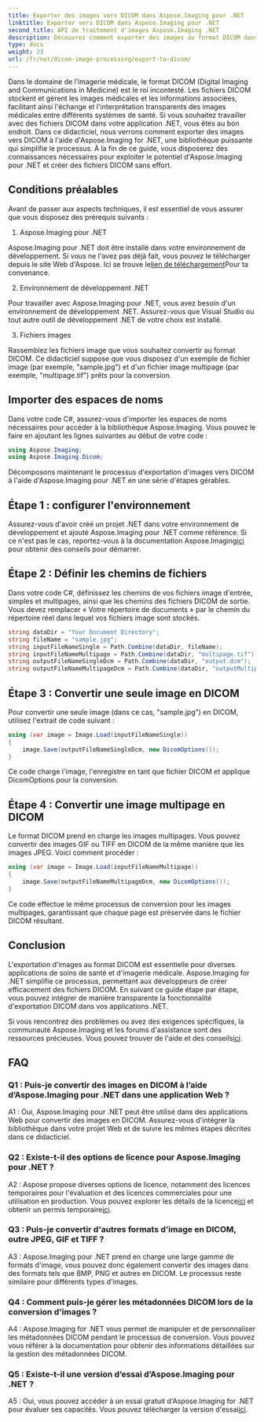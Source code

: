 ```yaml
---
title: Exporter des images vers DICOM dans Aspose.Imaging pour .NET
linktitle: Exporter vers DICOM dans Aspose.Imaging pour .NET
second_title: API de traitement d'images Aspose.Imaging .NET
description: Découvrez comment exporter des images au format DICOM dans .NET à l'aide d'Aspose.Imaging. Convertissez des images médicales sans effort.
type: docs
weight: 23
url: /fr/net/dicom-image-processing/export-to-dicom/
---
```

Dans le domaine de l’imagerie médicale, le format DICOM (Digital Imaging and Communications in Medicine) est le roi incontesté. Les fichiers DICOM stockent et gèrent les images médicales et les informations associées, facilitant ainsi l'échange et l'interprétation transparents des images médicales entre différents systèmes de santé. Si vous souhaitez travailler avec des fichiers DICOM dans votre application .NET, vous êtes au bon endroit. Dans ce didacticiel, nous verrons comment exporter des images vers DICOM à l'aide d'Aspose.Imaging for .NET, une bibliothèque puissante qui simplifie le processus. À la fin de ce guide, vous disposerez des connaissances nécessaires pour exploiter le potentiel d'Aspose.Imaging pour .NET et créer des fichiers DICOM sans effort.

## Conditions préalables

Avant de passer aux aspects techniques, il est essentiel de vous assurer que vous disposez des prérequis suivants :

1. Aspose.Imaging pour .NET

 Aspose.Imaging pour .NET doit être installé dans votre environnement de développement. Si vous ne l'avez pas déjà fait, vous pouvez le télécharger depuis le site Web d'Aspose. Ici se trouve le[lien de téléchargement](https://releases.aspose.com/imaging/net/)Pour ta convenance.

2. Environnement de développement .NET

Pour travailler avec Aspose.Imaging pour .NET, vous avez besoin d'un environnement de développement .NET. Assurez-vous que Visual Studio ou tout autre outil de développement .NET de votre choix est installé.

3. Fichiers images

Rassemblez les fichiers image que vous souhaitez convertir au format DICOM. Ce didacticiel suppose que vous disposez d'un exemple de fichier image (par exemple, "sample.jpg") et d'un fichier image multipage (par exemple, "multipage.tif") prêts pour la conversion.

## Importer des espaces de noms

Dans votre code C#, assurez-vous d'importer les espaces de noms nécessaires pour accéder à la bibliothèque Aspose.Imaging. Vous pouvez le faire en ajoutant les lignes suivantes au début de votre code :

```csharp
using Aspose.Imaging;
using Aspose.Imaging.Dicom;
```

Décomposons maintenant le processus d'exportation d'images vers DICOM à l'aide d'Aspose.Imaging pour .NET en une série d'étapes gérables.

## Étape 1 : configurer l'environnement

 Assurez-vous d'avoir créé un projet .NET dans votre environnement de développement et ajouté Aspose.Imaging pour .NET comme référence. Si ce n'est pas le cas, reportez-vous à la documentation Aspose.Imaging[ici](https://reference.aspose.com/imaging/net/) pour obtenir des conseils pour démarrer.

## Étape 2 : Définir les chemins de fichiers

Dans votre code C#, définissez les chemins de vos fichiers image d'entrée, simples et multipages, ainsi que les chemins des fichiers DICOM de sortie. Vous devez remplacer « Votre répertoire de documents » par le chemin du répertoire réel dans lequel vos fichiers image sont stockés.

```csharp
string dataDir = "Your Document Directory";
string fileName = "sample.jpg";
string inputFileNameSingle = Path.Combine(dataDir, fileName);
string inputFileNameMultipage = Path.Combine(dataDir, "multipage.tif");
string outputFileNameSingleDcm = Path.Combine(dataDir, "output.dcm");
string outputFileNameMultipageDcm = Path.Combine(dataDir, "outputMultipage.dcm");
```

## Étape 3 : Convertir une seule image en DICOM

Pour convertir une seule image (dans ce cas, "sample.jpg") en DICOM, utilisez l'extrait de code suivant :

```csharp
using (var image = Image.Load(inputFileNameSingle))
{
    image.Save(outputFileNameSingleDcm, new DicomOptions());
}
```

Ce code charge l'image, l'enregistre en tant que fichier DICOM et applique DicomOptions pour la conversion.

## Étape 4 : Convertir une image multipage en DICOM

Le format DICOM prend en charge les images multipages. Vous pouvez convertir des images GIF ou TIFF en DICOM de la même manière que les images JPEG. Voici comment procéder :

```csharp
using (var image = Image.Load(inputFileNameMultipage))
{
    image.Save(outputFileNameMultipageDcm, new DicomOptions());
}
```

Ce code effectue le même processus de conversion pour les images multipages, garantissant que chaque page est préservée dans le fichier DICOM résultant.

## Conclusion

L'exportation d'images au format DICOM est essentielle pour diverses applications de soins de santé et d'imagerie médicale. Aspose.Imaging for .NET simplifie ce processus, permettant aux développeurs de créer efficacement des fichiers DICOM. En suivant ce guide étape par étape, vous pouvez intégrer de manière transparente la fonctionnalité d'exportation DICOM dans vos applications .NET.

 Si vous rencontrez des problèmes ou avez des exigences spécifiques, la communauté Aspose.Imaging et les forums d'assistance sont des ressources précieuses. Vous pouvez trouver de l'aide et des conseils[ici](https://forum.aspose.com/).

## FAQ

### Q1 : Puis-je convertir des images en DICOM à l’aide d’Aspose.Imaging pour .NET dans une application Web ?

A1 : Oui, Aspose.Imaging pour .NET peut être utilisé dans des applications Web pour convertir des images en DICOM. Assurez-vous d'intégrer la bibliothèque dans votre projet Web et de suivre les mêmes étapes décrites dans ce didacticiel.

### Q2 : Existe-t-il des options de licence pour Aspose.Imaging pour .NET ?

A2 : Aspose propose diverses options de licence, notamment des licences temporaires pour l'évaluation et des licences commerciales pour une utilisation en production. Vous pouvez explorer les détails de la licence[ici](https://purchase.aspose.com/buy) et obtenir un permis temporaire[ici](https://purchase.aspose.com/temporary-license/).

### Q3 : Puis-je convertir d'autres formats d'image en DICOM, outre JPEG, GIF et TIFF ?

A3 : Aspose.Imaging pour .NET prend en charge une large gamme de formats d'image, vous pouvez donc également convertir des images dans des formats tels que BMP, PNG et autres en DICOM. Le processus reste similaire pour différents types d’images.

### Q4 : Comment puis-je gérer les métadonnées DICOM lors de la conversion d'images ?

A4 : Aspose.Imaging for .NET vous permet de manipuler et de personnaliser les métadonnées DICOM pendant le processus de conversion. Vous pouvez vous référer à la documentation pour obtenir des informations détaillées sur la gestion des métadonnées DICOM.

### Q5 : Existe-t-il une version d’essai d’Aspose.Imaging pour .NET ?

 A5 : Oui, vous pouvez accéder à un essai gratuit d'Aspose.Imaging for .NET pour évaluer ses capacités. Vous pouvez télécharger la version d'essai[ici](https://releases.aspose.com/).